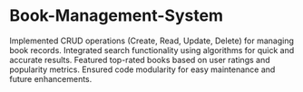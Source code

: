 # Book-Management-System
Implemented CRUD operations (Create, Read, Update, Delete) for managing book records.
Integrated search functionality using algorithms for quick and accurate results.
Featured top-rated books based on user ratings and popularity metrics.
Ensured code modularity for easy maintenance and future enhancements.
